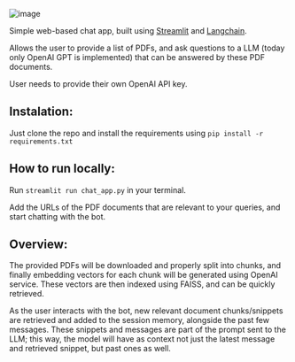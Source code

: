 ![image](https://github.com/ergv03/chat-with-pdf-llm/assets/23053920/a4160a7a-87de-43ef-a672-e946b1083840)

Simple web-based chat app, built using [Streamlit](https://streamlit.io/) and [Langchain](https://python.langchain.com/).

Allows the user to provide a list of PDFs, and ask questions to a LLM (today only OpenAI GPT is implemented) that can be answered by these PDF documents.

User needs to provide their own OpenAI API key.

## Instalation:

Just clone the repo and install the requirements using ```pip install -r requirements.txt```

## How to run locally:

Run ```streamlit run chat_app.py``` in your terminal.

Add the URLs of the PDF documents that are relevant to your queries, and start chatting with the bot. 

## Overview:

The provided PDFs will be downloaded and properly split into chunks, and finally embedding vectors for each chunk will be generated using OpenAI service. These vectors are then indexed using FAISS, and can be quickly retrieved.

As the user interacts with the bot, new relevant document chunks/snippets are retrieved and added to the session memory, alongside the past few messages. These snippets and messages are part of the prompt sent to the LLM; this way, the model will have as context not just the latest message and retrieved snippet, but past ones as well.
